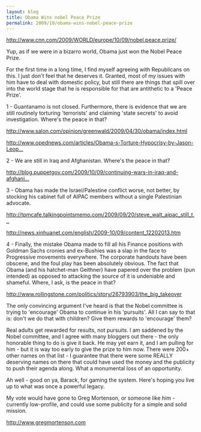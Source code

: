 ```yaml
---
layout: blog
title: Obama Wins nobel Peace Prize
permalink: 2009/10/obama-wins-nobel-peace-prize
---
```


<p><a href="http://www.cnn.com/2009/WORLD/europe/10/09/nobel.peace.prize/" title="http://www.cnn.com/2009/WORLD/europe/10/09/nobel.peace.prize/">http://www.cnn.com/2009/WORLD/europe/10/09/nobel.peace.prize/</a></p>
<p>Yup, as if we were in a bizarro world, Obama just won the Nobel Peace Prize.</p>
<p>For the first time in a long time, I find myself agreeing with Republicans on this. I just don't feel that he deserves it. Granted, most of my issues with him have to deal with domestic policy, but still there are things that spill over into the world stage that he is responsible for that are antithetic to a 'Peace Prize'.</p>
<p>1 - Guantanamo is not closed. Furthermore, there is evidence that we are still routinely torturing 'terrorists' and claiming 'state secrets' to avoid investigation. Where's the peace in that?</p>
<p><a href="http://www.salon.com/opinion/greenwald/2009/04/30/obama/index.html" title="http://www.salon.com/opinion/greenwald/2009/04/30/obama/index.html">http://www.salon.com/opinion/greenwald/2009/04/30/obama/index.html</a></p>
<p><a href="http://www.opednews.com/articles/Obama-s-Torture-Hypocrisy-by-Jason-Leopold-090630-602.html" title="http://www.opednews.com/articles/Obama-s-Torture-Hypocrisy-by-Jason-Leopold-090630-602.html">http://www.opednews.com/articles/Obama-s-Torture-Hypocrisy-by-Jason-Leop...</a></p>
<p>2 - We are still in Iraq and Afghanistan. Where's the peace in that?</p>
<p><a href="http://blog.puppetgov.com/2009/10/09/continuing-wars-in-iraq-and-afghanistan-obama-wins-nobel-peace-prize/" title="http://blog.puppetgov.com/2009/10/09/continuing-wars-in-iraq-and-afghanistan-obama-wins-nobel-peace-prize/">http://blog.puppetgov.com/2009/10/09/continuing-wars-in-iraq-and-afghani...</a></p>
<p>3 - Obama has made the Israel/Palestine conflict worse, not better, by stocking his cabinet full of AIPAC members without a single Palestinian advocate.</p>
<p><a href="http://tpmcafe.talkingpointsmemo.com/2009/09/20/steve_walt_aipac_still_thwarting_obama_on_middle_e/" title="http://tpmcafe.talkingpointsmemo.com/2009/09/20/steve_walt_aipac_still_thwarting_obama_on_middle_e/">http://tpmcafe.talkingpointsmemo.com/2009/09/20/steve_walt_aipac_still_t...</a></p>
<p><a href="http://news.xinhuanet.com/english/2009-10/09/content_12202013.htm" title="http://news.xinhuanet.com/english/2009-10/09/content_12202013.htm">http://news.xinhuanet.com/english/2009-10/09/content_12202013.htm</a></p>
<p>4 - Finally, the mistake Obama made to fill all his Finance positions with Goldman Sachs cronies and ex-Bushies was a slap in the face to Progressive movements everywhere. The corporate handouts have been obscene, and the foul play has been absolutely obvious. The fact that Obama (and his hatchet-man Geithner) have papered over the problem (pun intended) as opposed to attacking the source of it is undeniable and shameful. Where, I ask, is the peace in that?</p>
<p><a href="http://www.rollingstone.com/politics/story/26793903/the_big_takeover" title="http://www.rollingstone.com/politics/story/26793903/the_big_takeover">http://www.rollingstone.com/politics/story/26793903/the_big_takeover</a></p>
<p>The only convincing argument I've heard is that the Nobel committee is trying to 'encourage' Obama to continue in his 'pursuits'. All I can say to that is: don't we do that with children? Give them rewards to 'encourage' them?</p>
<p>Real adults get rewarded for results, not pursuits. I am saddened by the Nobel committee, and I agree with many bloggers out there - the only honorable thing to do is give it back. He may yet earn it, and I am pulling for him - but it is way too early to give the prize to him now. There were 200+ other names on that list - I guarantee that there were some REALLY deserving names on there that could have used the money and the publicity to push their agenda along. What a monumental loss of an opportunity.</p>
<p>Ah well - good on ya, Barack, for gaming the system. Here's hoping you live up to what was once a powerful legacy.</p>
<p>My vote would have gone to Greg Mortenson, or someone like him - currently low-profile, and could use some publicity for a simple and solid mission. </p>
<p><a href="http://www.gregmortenson.com" title="http://www.gregmortenson.com">http://www.gregmortenson.com</a></p>
